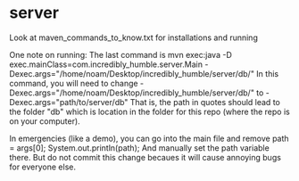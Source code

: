 # server
Look at maven_commands_to_know.txt for installations and running

One note on running: The last command is
mvn exec:java -D exec.mainClass=com.incredibly_humble.server.Main  -Dexec.args="/home/noam/Desktop/incredibly_humble/server/db/"
In this command, you will need to change 
-Dexec.args="/home/noam/Desktop/incredibly_humble/server/db/"
to
-Dexec.args="path/to/server/db"
That is, the path in quotes should lead to the folder "db" which is location in the folder for this repo (where the repo is on your computer).

In emergencies (like a demo), you can go into the main file and remove 
        path = args[0];
        System.out.println(path);
And manually set the path variable there. But do not commit this change becaues it will cause annoying bugs for everyone else.
